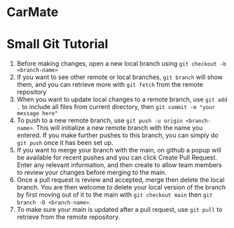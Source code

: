 # CarMate

# Small Git Tutorial 

1. Before making changes, open a new local branch using `git checkout -b <branch-name>`
2. If you want to see other remote or local branches, `git branch` will show them,
and you can retrieve more with `git fetch` from the remote repository
3. When you want to update local changes to a remote branch, use `git add .` to include all files
from current directory, then `git commit -m "your message here"`
4. To push to a new remote branch, use `git push -u origin <branch-name>`. This will initialize
a new remote branch with the name you entered. If you make further pushes to this branch,
you can simply do `git push` once it has been set up.
5. If you want to merge your branch with the main, on github a popup will be available for recent pushes
and you can click Create Pull Request. Enter any relevant information, and then create to allow 
team members to review your changes before merging to the main.
6. Once a pull request is review and accepted, merge then delete the local branch. You are then
welcome to delete your local version of the branch by first moving out of it to the main
with `git checkout main` then `git branch -D <branch-name>`. 
7. To make sure your main is updated after a pull request, use `git pull` to retrieve from the
remote repository.
